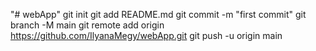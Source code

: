 "# webApp"  git init git add README.md git commit -m "first commit" git branch -M main git remote add origin https://github.com/IlyanaMegy/webApp.git git push -u origin main
